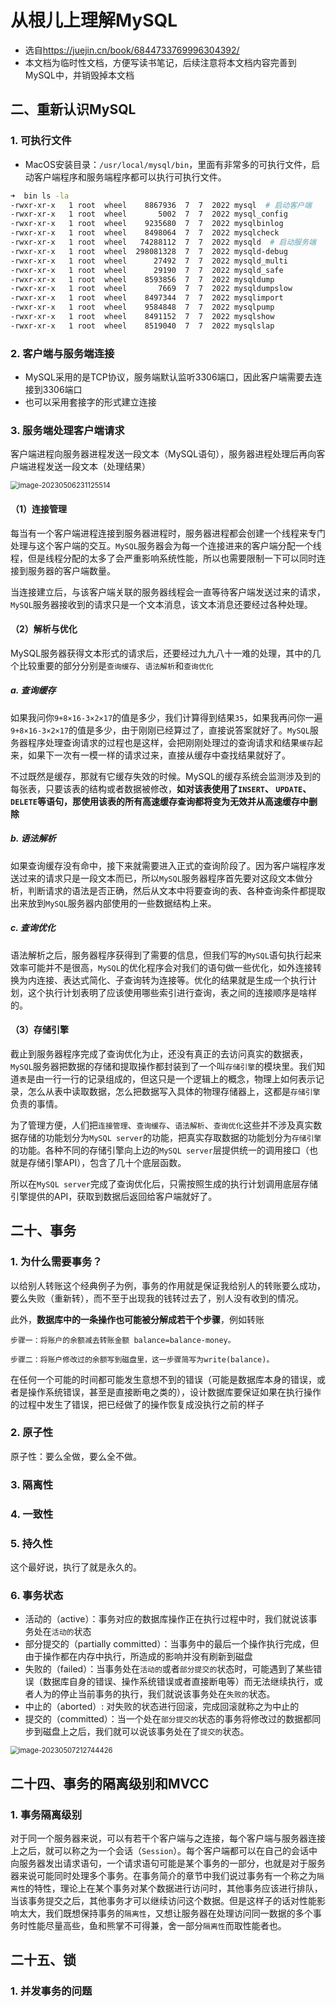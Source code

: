 # 从根儿上理解MySQL

- 选自<https://juejin.cn/book/6844733769996304392/>
- 本文档为临时性文档，方便写读书笔记，后续注意将本文档内容完善到MySQL中，并销毁掉本文档



## 二、重新认识MySQL

### 1. 可执行文件

- MacOS安装目录：`/usr/local/mysql/bin`，里面有非常多的可执行文件，启动客户端程序和服务端程序都可以执行可执行文件。

```bash
➜  bin ls -la
-rwxr-xr-x   1 root  wheel    8867936  7  7  2022 mysql  # 启动客户端
-rwxr-xr-x   1 root  wheel       5002  7  7  2022 mysql_config
-rwxr-xr-x   1 root  wheel    9235680  7  7  2022 mysqlbinlog
-rwxr-xr-x   1 root  wheel    8498064  7  7  2022 mysqlcheck
-rwxr-xr-x   1 root  wheel   74288112  7  7  2022 mysqld  # 启动服务端
-rwxr-xr-x   1 root  wheel  298081328  7  7  2022 mysqld-debug
-rwxr-xr-x   1 root  wheel      27492  7  7  2022 mysqld_multi
-rwxr-xr-x   1 root  wheel      29190  7  7  2022 mysqld_safe
-rwxr-xr-x   1 root  wheel    8593856  7  7  2022 mysqldump
-rwxr-xr-x   1 root  wheel       7669  7  7  2022 mysqldumpslow
-rwxr-xr-x   1 root  wheel    8497344  7  7  2022 mysqlimport
-rwxr-xr-x   1 root  wheel    9584848  7  7  2022 mysqlpump
-rwxr-xr-x   1 root  wheel    8491152  7  7  2022 mysqlshow
-rwxr-xr-x   1 root  wheel    8519040  7  7  2022 mysqlslap
```

### 2. 客户端与服务端连接

- MySQL采用的是TCP协议，服务端默认监听3306端口，因此客户端需要去连接到3306端口
- 也可以采用套接字的形式建立连接

### 3. 服务端处理客户端请求

客户端进程向服务器进程发送一段文本（MySQL语句），服务器进程处理后再向客户端进程发送一段文本（处理结果）

<img src="assets/image-20230506231125514.png" alt="image-20230506231125514" style="zoom:80%;" />

#### （1）连接管理

每当有一个客户端进程连接到服务器进程时，服务器进程都会创建一个线程来专门处理与这个客户端的交互。`MySQL`服务器会为每一个连接进来的客户端分配一个线程，但是线程分配的太多了会严重影响系统性能，所以也需要限制一下可以同时连接到服务器的客户端数量。

当连接建立后，与该客户端关联的服务器线程会一直等待客户端发送过来的请求，`MySQL`服务器接收到的请求只是一个文本消息，该文本消息还要经过各种处理。

#### （2）解析与优化

MySQL服务器获得文本形式的请求后，还要经过九九八十一难的处理，其中的几个比较重要的部分分别是`查询缓存`、`语法解析`和`查询优化`

##### a. 查询缓存

如果我问你`9+8×16-3×2×17`的值是多少，我们计算得到结果`35`，如果我再问你一遍`9+8×16-3×2×17`的值是多少，由于刚刚已经算过了，直接说答案就好了。`MySQL`服务器程序处理查询请求的过程也是这样，会把刚刚处理过的查询请求和结果`缓存`起来，如果下一次有一模一样的请求过来，直接从缓存中查找结果就好了。

不过既然是缓存，那就有它缓存失效的时候。MySQL的缓存系统会监测涉及到的每张表，只要该表的结构或者数据被修改，**如对该表使用了`INSERT`、 `UPDATE`、`DELETE`等语句，那使用该表的所有高速缓存查询都将变为无效并从高速缓存中删除**

##### b. 语法解析

如果查询缓存没有命中，接下来就需要进入正式的查询阶段了。因为客户端程序发送过来的请求只是一段文本而已，所以`MySQL`服务器程序首先要对这段文本做分析，判断请求的语法是否正确，然后从文本中将要查询的表、各种查询条件都提取出来放到`MySQL`服务器内部使用的一些数据结构上来。

##### c. 查询优化

语法解析之后，服务器程序获得到了需要的信息，但我们写的`MySQL`语句执行起来效率可能并不是很高，`MySQL`的优化程序会对我们的语句做一些优化，如外连接转换为内连接、表达式简化、子查询转为连接等。优化的结果就是生成一个执行计划，这个执行计划表明了应该使用哪些索引进行查询，表之间的连接顺序是啥样的。

#### （3）存储引擎

截止到服务器程序完成了查询优化为止，还没有真正的去访问真实的数据表，`MySQL`服务器把数据的存储和提取操作都封装到了一个叫`存储引擎`的模块里。我们知道`表`是由一行一行的记录组成的，但这只是一个逻辑上的概念，物理上如何表示记录，怎么从表中读取数据，怎么把数据写入具体的物理存储器上，这都是`存储引擎`负责的事情。

为了管理方便，人们把`连接管理`、`查询缓存`、`语法解析`、`查询优化`这些并不涉及真实数据存储的功能划分为`MySQL server`的功能，把真实存取数据的功能划分为`存储引擎`的功能。各种不同的存储引擎向上边的`MySQL server`层提供统一的调用接口（也就是存储引擎API），包含了几十个底层函数。

所以在`MySQL server`完成了查询优化后，只需按照生成的执行计划调用底层存储引擎提供的API，获取到数据后返回给客户端就好了。



## 二十、事务

### 1. 为什么需要事务？

以给别人转账这个经典例子为例，事务的作用就是保证我给别人的转账要么成功，要么失败（重新转），而不至于出现我的钱转过去了，别人没有收到的情况。

此外，**数据库中的一条操作也可能被分解成若干个步骤**，例如转账

```
步骤一：将账户的余额减去转账金额 balance=balance-money。

步骤二：将账户修改过的余额写到磁盘里，这一步骤简写为write(balance)。
```

在任何一个可能的时间都可能发生意想不到的错误（可能是数据库本身的错误，或者是操作系统错误，甚至是直接断电之类的），设计数据库要保证如果在执行操作的过程中发生了错误，把已经做了的操作恢复成没执行之前的样子

### 2. 原子性

原子性：要么全做，要么全不做。

### 3. 隔离性

### 4. 一致性

### 5. 持久性

这个最好说，执行了就是永久的。

### 6. 事务状态

- 活动的（active）：事务对应的数据库操作正在执行过程中时，我们就说该事务处在`活动的`状态
- 部分提交的（partially committed）：当事务中的最后一个操作执行完成，但由于操作都在内存中执行，所造成的影响并没有刷新到磁盘
- 失败的（failed）：当事务处在`活动的`或者`部分提交的`状态时，可能遇到了某些错误（数据库自身的错误、操作系统错误或者直接断电等）而无法继续执行，或者人为的停止当前事务的执行，我们就说该事务处在`失败的`状态。
- 中止的（aborted）: 对失败的状态进行回滚，完成回滚就称之为中止的
- 提交的（committed）：当一个处在`部分提交的`状态的事务将修改过的数据都同步到磁盘上之后，我们就可以说该事务处在了`提交的`状态。

<img src="assets/image-20230507212744426.png" alt="image-20230507212744426" style="zoom:80%;" />



## 二十四、事务的隔离级别和MVCC

### 1. 事务隔离级别

对于同一个服务器来说，可以有若干个客户端与之连接，每个客户端与服务器连接上之后，就可以称之为一个会话（`Session`）。每个客户端都可以在自己的会话中向服务器发出请求语句，一个请求语句可能是某个事务的一部分，也就是对于服务器来说可能同时处理多个事务。在事务简介的章节中我们说过事务有一个称之为`隔离性`的特性，理论上在某个事务对某个数据进行访问时，其他事务应该进行排队，当该事务提交之后，其他事务才可以继续访问这个数据。但是这样子的话对性能影响太大，我们既想保持事务的`隔离性`，又想让服务器在处理访问同一数据的多个事务时性能尽量高些，鱼和熊掌不可得兼，舍一部分`隔离性`而取性能者也。

## 二十五、锁

### 1. 并发事务的问题

